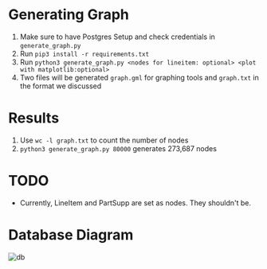 # Generating Graph

1. Make sure to have Postgres Setup and check credentials in `generate_graph.py`
2. Run `pip3 install -r requirements.txt`
3. Run `python3 generate_graph.py <nodes for lineitem: optional> <plot with matplotlib:optional>`
4. Two files will be generated `graph.gml` for graphing tools and `graph.txt` in the format we discussed 

# Results
1. Use `wc -l graph.txt` to count the number of nodes
2. `python3 generate_graph.py 80000` generates 273,687 nodes

# TODO
- Currently, LineItem and PartSupp are set as nodes. They shouldn't be. 

# Database Diagram
![db](https://docs.snowflake.net/manuals/_images/sample-data-tpch-schema.png)
